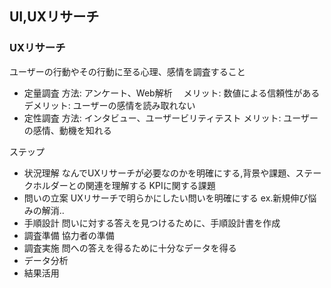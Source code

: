 ## UI,UXリサーチ
### UXリサーチ
ユーザーの行動やその行動に至る心理、感情を調査すること

- 定量調査
  方法: アンケート、Web解析
　メリット: 数値による信頼性がある
  デメリット: ユーザーの感情を読み取れない
- 定性調査
  方法: インタビュー、ユーザービリティテスト
  メリット: ユーザーの感情、動機を知れる

ステップ
- 状況理解
  なんでUXリサーチが必要なのかを明確にする,背景や課題、ステークホルダーとの関連を理解する
  KPIに関する課題
- 問いの立案
  UXリサーチで明らかにしたい問いを明確にする
  ex.新規伸び悩みの解消..
- 手順設計
  問いに対する答えを見つけるために、手順設計書を作成
- 調査準備
  協力者の準備
- 調査実施
  問への答えを得るために十分なデータを得る
- データ分析
- 結果活用
  
